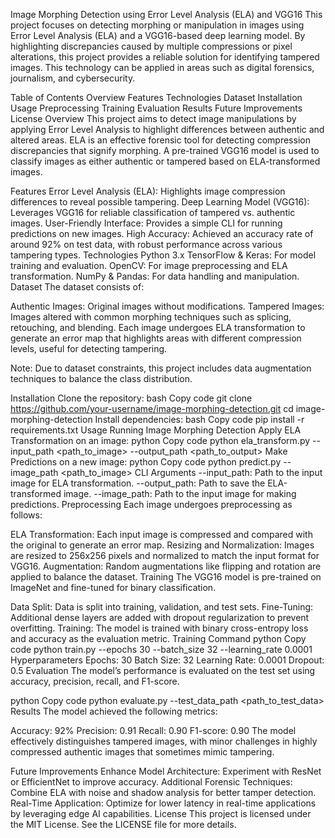Image Morphing Detection using Error Level Analysis (ELA) and VGG16
This project focuses on detecting morphing or manipulation in images using Error Level Analysis (ELA) and a VGG16-based deep learning model. By highlighting discrepancies caused by multiple compressions or pixel alterations, this project provides a reliable solution for identifying tampered images. This technology can be applied in areas such as digital forensics, journalism, and cybersecurity.

Table of Contents
Overview
Features
Technologies
Dataset
Installation
Usage
Preprocessing
Training
Evaluation
Results
Future Improvements
License
Overview
This project aims to detect image manipulations by applying Error Level Analysis to highlight differences between authentic and altered areas. ELA is an effective forensic tool for detecting compression discrepancies that signify morphing. A pre-trained VGG16 model is used to classify images as either authentic or tampered based on ELA-transformed images.

Features
Error Level Analysis (ELA): Highlights image compression differences to reveal possible tampering.
Deep Learning Model (VGG16): Leverages VGG16 for reliable classification of tampered vs. authentic images.
User-Friendly Interface: Provides a simple CLI for running predictions on new images.
High Accuracy: Achieved an accuracy rate of around 92% on test data, with robust performance across various tampering types.
Technologies
Python 3.x
TensorFlow & Keras: For model training and evaluation.
OpenCV: For image preprocessing and ELA transformation.
NumPy & Pandas: For data handling and manipulation.
Dataset
The dataset consists of:

Authentic Images: Original images without modifications.
Tampered Images: Images altered with common morphing techniques such as splicing, retouching, and blending.
Each image undergoes ELA transformation to generate an error map that highlights areas with different compression levels, useful for detecting tampering.

Note: Due to dataset constraints, this project includes data augmentation techniques to balance the class distribution.

Installation
Clone the repository:
bash
Copy code
git clone https://github.com/your-username/image-morphing-detection.git
cd image-morphing-detection
Install dependencies:
bash
Copy code
pip install -r requirements.txt
Usage
Running Image Morphing Detection
Apply ELA Transformation on an image:
python
Copy code
python ela_transform.py --input_path <path_to_image> --output_path <path_to_output>
Make Predictions on a new image:
python
Copy code
python predict.py --image_path <path_to_image>
CLI Arguments
--input_path: Path to the input image for ELA transformation.
--output_path: Path to save the ELA-transformed image.
--image_path: Path to the input image for making predictions.
Preprocessing
Each image undergoes preprocessing as follows:

ELA Transformation: Each input image is compressed and compared with the original to generate an error map.
Resizing and Normalization: Images are resized to 256x256 pixels and normalized to match the input format for VGG16.
Augmentation: Random augmentations like flipping and rotation are applied to balance the dataset.
Training
The VGG16 model is pre-trained on ImageNet and fine-tuned for binary classification.

Data Split: Data is split into training, validation, and test sets.
Fine-Tuning: Additional dense layers are added with dropout regularization to prevent overfitting.
Training: The model is trained with binary cross-entropy loss and accuracy as the evaluation metric.
Training Command
python
Copy code
python train.py --epochs 30 --batch_size 32 --learning_rate 0.0001
Hyperparameters
Epochs: 30
Batch Size: 32
Learning Rate: 0.0001
Dropout: 0.5
Evaluation
The model’s performance is evaluated on the test set using accuracy, precision, recall, and F1-score.

python
Copy code
python evaluate.py --test_data_path <path_to_test_data>
Results
The model achieved the following metrics:

Accuracy: 92%
Precision: 0.91
Recall: 0.90
F1-score: 0.90
The model effectively distinguishes tampered images, with minor challenges in highly compressed authentic images that sometimes mimic tampering.

Future Improvements
Enhance Model Architecture: Experiment with ResNet or EfficientNet to improve accuracy.
Additional Forensic Techniques: Combine ELA with noise and shadow analysis for better tamper detection.
Real-Time Application: Optimize for lower latency in real-time applications by leveraging edge AI capabilities.
License
This project is licensed under the MIT License. See the LICENSE file for more details.

